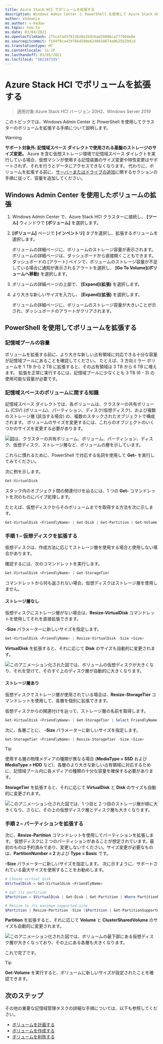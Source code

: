 ```yaml
---
title: Azure Stack HCI でボリュームを拡張する
description: Windows Admin Center と PowerShell を使用して Azure Stack HCI でボリュームを拡張する方法について説明します。
author: khdownie
ms.author: v-kedow
ms.topic: how-to
ms.date: 03/04/2021
ms.openlocfilehash: 275cafad3f813b28e2b926ad2008bca777904e0e
ms.sourcegitcommit: f194f9ca4297864500e62d8658674a0625b29d1d
ms.translationtype: HT
ms.contentlocale: ja-JP
ms.lasthandoff: 03/05/2021
ms.locfileid: "102187335"
---
```

# <a name="expanding-volumes-in-azure-stack-hci"></a>Azure Stack HCI でボリュームを拡張する

> 適用対象:Azure Stack HCI バージョン 20H2、Windows Server 2019

このトピックでは、Windows Admin Center と PowerShell を使用してクラスターのボリュームを拡張する手順について説明します。

> [!WARNING]
> **サポート対象外: 記憶域スペース ダイレクトで使用される基盤のストレージのサイズ変更。** Azure を含む仮想ストレージ環境で記憶域スペース ダイレクトを実行している場合、仮想マシンが使用する記憶装置のサイズ変更や特性変更はサポートされず、それを行うとデータにアクセスできなくなります。 代わりに、ボリュームを拡張する前に、[サーバーまたはドライブの追加](/windows-server/storage/storage-spaces/add-nodes)に関するセクションの手順に従って、容量を追加してください。

## <a name="expand-volumes-using-windows-admin-center"></a>Windows Admin Center を使用したボリュームの拡張

1. Windows Admin Center で、Azure Stack HCI クラスターに接続し、 **[ツール]** ウィンドウで **[ボリューム]** を選択します。
2. **[ボリューム]** ページで **[インベントリ]** タブを選択し、拡張するボリュームを選択します。

    ボリュームの詳細ページに、ボリュームのストレージ容量が表示されます。 ボリュームの詳細ページは、ダッシュボードから直接開くこともできます。 ダッシュボードの [アラート] ペインで、ボリュームのストレージ容量が不足している場合に通知が表示されるアラートを選択し、 **[Go To Volume]\(ボリュームへ移動\)** を選択します。

3. ボリュームの詳細ページの上部で、 **[Expand]\(拡張\)** を選択します。
4. より大きな新しいサイズを入力し、 **[Expand]\(拡張\)** を選択します。

    ボリュームの詳細ページに、ボリュームのストレージ容量が大きいことが示され、ダッシュボードのアラートがクリアされます。

## <a name="expand-volumes-using-powershell"></a>PowerShell を使用してボリュームを拡張する

### <a name="capacity-in-the-storage-pool"></a>記憶域プールの容量

ボリュームを拡張する前に、より大きな新しい占有領域に対応できる十分な容量が記憶域プールにあることを確認してください。 たとえば、3 方向ミラー ボリュームを 1 TB から 2 TB に拡張すると、その占有領域は 3 TB から 6 TB に増えます。 拡張を正常に実行するには、記憶域プールに少なくとも 3 TB (6 - 3) の使用可能な容量が必要です。

### <a name="familiarity-with-volumes-in-storage-spaces"></a>記憶域スペースのボリュームに関する知識

記憶域スペース ダイレクトでは、各ボリュームは、クラスターの共有ボリューム (CSV) (ボリューム)、パーティション、ディスク(仮想ディスク)、および複数のストレージ層 (該当する場合) の、複数のスタックされたオブジェクトで構成されます。 ボリュームのサイズを変更するには、これらのオブジェクトのいくつかのサイズを変更する必要があります。

![図は、クラスターの共有ボリューム、ボリューム、パーティション、ディスク、仮想ディスク、ストレージ層など、ボリュームの層を示しています。](media/extend-volumes/volumes-in-smapi.png)

これらに慣れるために、PowerShell で対応する名詞を使用して **Get-** を実行してみてください。

次に例を示します。

```PowerShell
Get-VirtualDisk
```

スタック内のオブジェクト間の関連付けを辿るには、1 つの **Get-** コマンドレットを次のものにパイプ処理します。

たとえば、仮想ディスクからそのボリュームまでを取得する方法を次に示します。

```PowerShell
Get-VirtualDisk <FriendlyName> | Get-Disk | Get-Partition | Get-Volume
```

### <a name="step-1--expand-the-virtual-disk"></a>手順 1 – 仮想ディスクを拡張する

仮想ディスクは、作成方法に応じてストレージ層を使用する場合と使用しない場合があります。

確認するには、次のコマンドレットを実行します。

```PowerShell
Get-VirtualDisk <FriendlyName> | Get-StorageTier
```

コマンドレットから何も返されない場合、仮想ディスクはストレージ層を使用しません。

#### <a name="no-storage-tiers"></a>ストレージ層なし

仮想ディスクにストレージ層がない場合は、**Resize-VirtualDisk** コマンドレットを使用してそれを直接拡張できます。

**-Size** パラメーターに新しいサイズを指定します。

```PowerShell
Get-VirtualDisk <FriendlyName> | Resize-VirtualDisk -Size <Size>
```

**VirtualDisk** を拡張すると、それに応じて **Disk** のサイズも自動的に変更されます。

![このアニメーション化された図では、ボリュームの仮想ディスクが大きくなり、それを受けて、そのすぐ上のディスク層が自動的に大きくなります。](media/extend-volumes/Resize-VirtualDisk.gif)

#### <a name="with-storage-tiers"></a>ストレージ層あり

仮想ディスクでストレージ層が使用されている場合は、**Resize-StorageTier** コマンドレットを使用して、各層を個別に拡張できます。

仮想ディスクからの関連付けを辿って、ストレージ層の名前を取得します。

```PowerShell
Get-VirtualDisk <FriendlyName> | Get-StorageTier | Select FriendlyName
```

次に、各層ごとに、 **-Size** パラメーターに新しいサイズを指定します。

```PowerShell
Get-StorageTier <FriendlyName> | Resize-StorageTier -Size <Size>
```

> [!TIP]
> 使用する層の物理メディアの種類が異なる場合 (**MediaType = SSD** および **MediaType = HDD** など)、各層のより大きな新しい占有領域に対応するために、記憶域プール内に各メディアの種類の十分な容量を確保する必要があります。

**StorageTier** を拡張すると、それに応じて **VirtualDisk** と **Disk** のサイズも自動的に変更されます。

![このアニメーション化された図では、1 つ目と 2 つ目のストレージ層が順に大きくなり、さらに、その上の仮想ディスク層とディスク層も大きくなります。](media/extend-volumes/Resize-StorageTier.gif)

### <a name="step-2--expand-the-partition"></a>手順 2 – パーティションを拡張する

次に、**Resize-Partition** コマンドレットを使用してパーティションを拡張します。 仮想ディスクに 2 つのパーティションがあることが想定されています。最初のものは予約済みであり、変更しないでください。サイズ変更が必要なものは、**PartitionNumber = 2** および **Type = Basic** です。

**-Size** パラメーターに新しいサイズを指定します。 次に示すように、サポートされている最大サイズを使用することをお勧めします。

```PowerShell
# Choose virtual disk
$VirtualDisk = Get-VirtualDisk <FriendlyName>

# Get its partition
$Partition = $VirtualDisk | Get-Disk | Get-Partition | Where PartitionNumber -Eq 2

# Resize to its maximum supported size
$Partition | Resize-Partition -Size ($Partition | Get-PartitionSupportedSize).SizeMax
```

**Partition** を拡張すると、それに応じて **Volume** と **ClusterSharedVolume** のサイズも自動的に変更されます。

![このアニメーション化された図では、ボリュームの最下部にある仮想ディスク層が大きくなっており、その上にある各層も大きくなります。](media/extend-volumes/Resize-Partition.gif)

これで完了です。

> [!TIP]
> **Get-Volume** を実行すると、ボリュームに新しいサイズが設定されたことを確認できます。

## <a name="next-steps"></a>次のステップ

その他の重要な記憶域管理タスクの詳細な手順については、以下も参照してください。

- [ボリュームを計画する](../concepts/plan-volumes.md)
- [ボリュームを作成する](create-volumes.md)
- [ボリュームを削除する](delete-volumes.md)